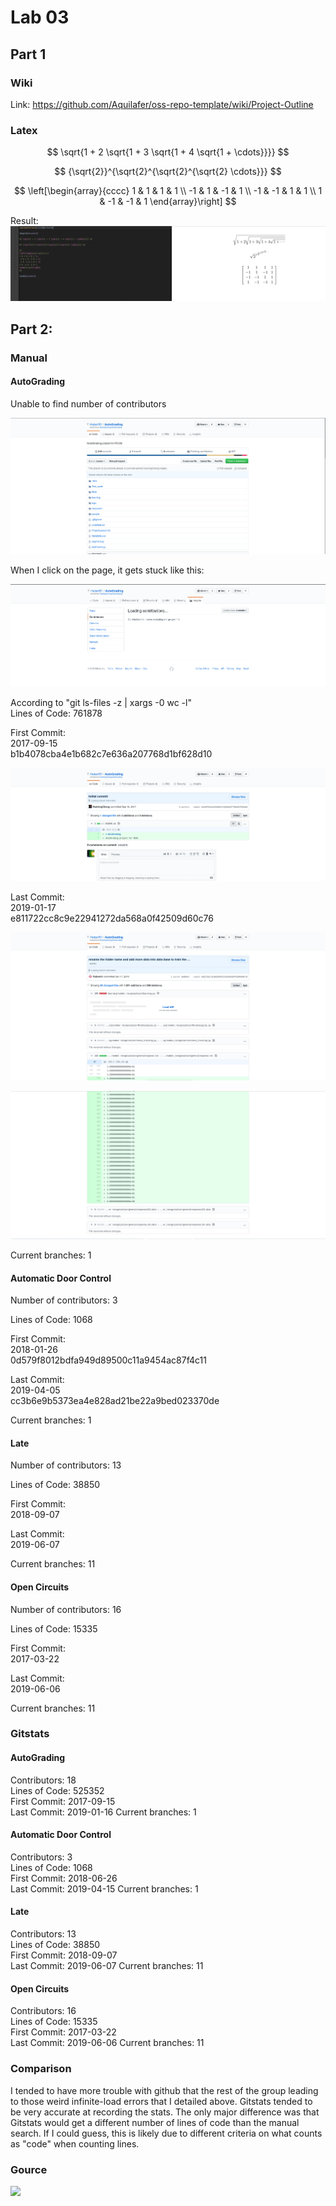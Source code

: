 # Lab 03

## Part 1

### Wiki

Link: https://github.com/Aquilafer/oss-repo-template/wiki/Project-Outline

### Latex

$$ \sqrt{1 + 2 \sqrt{1 + 3 \sqrt{1 + 4 \sqrt{1 + \cdots}}}} $$

$$ {\sqrt{2}}^{\sqrt{2}^{\sqrt{2}^{\sqrt{2} \cdots}}} $$

$$
\left[\begin{array}{cccc}
1 & 1 & 1 & 1 \\
-1 & 1 & -1 & 1 \\
-1 & -1 & 1 & 1 \\
1 & -1 & -1 & 1
\end{array}\right]
$$

Result:
![](latex_eqn.png)

## Part 2:

### Manual

#### AutoGrading

Unable to find number of contributors

![](no_contributors.png)

When I click on the page, it gets stuck like this:

![](no_contributors2.png)

According to "git ls-files -z | xargs -0 wc -l" <br />
Lines of Code: 761878

First Commit: <br />
2017-09-15 <br />
b1b4078cba4e1b682c7e636a207768d1bf628d10

![](first_commit.png)

Last Commit: <br />
2019-01-17 <br />
e811722cc8c9e22941272da568a0f42509d60c76

![](final_commit_1.png)

![](final_commit_2.png)

Current branches: 1

#### Automatic Door Control

Number of contributors: 3

Lines of Code: 1068

First Commit: <br />
2018-01-26 <br />
0d579f8012bdfa949d89500c11a9454ac87f4c11

Last Commit: <br />
2019-04-05 <br />
cc3b6e9b5373ea4e828ad21be22a9bed023370de

Current branches: 1

#### Late

Number of contributors: 13

Lines of Code: 38850

First Commit: <br />
2018-09-07

Last Commit: <br />
2019-06-07

Current branches: 11

#### Open Circuits

Number of contributors: 16

Lines of Code: 15335

First Commit: <br />
2017-03-22

Last Commit: <br />
2019-06-06

Current branches: 11

### Gitstats

#### AutoGrading

Contributors:  18 <br />
Lines of Code: 525352 <br />
First Commit:  2017-09-15 <br />
Last Commit:   2019-01-16
Current branches: 1

#### Automatic Door Control

Contributors:  3 <br />
Lines of Code: 1068 <br />
First Commit:  2018-06-26 <br />
Last Commit:   2019-04-15
Current branches: 1

#### Late

Contributors:  13 <br />
Lines of Code: 38850 <br />
First Commit:  2018-09-07 <br />
Last Commit:   2019-06-07
Current branches: 11

#### Open Circuits

Contributors:  16 <br />
Lines of Code: 15335 <br />
First Commit:  2017-03-22 <br />
Last Commit:   2019-06-06
Current branches: 11

### Comparison

I tended to have more trouble with github that the rest of the group leading to those weird infinite-load errors that I detailed above. Gitstats tended to be very accurate at recording the stats. The only major difference was that Gitstats would get a different number of lines of code than the manual search. If I could guess, this is likely due to different criteria on what counts as "code" when counting lines.

### Gource

![](gource.gif)

